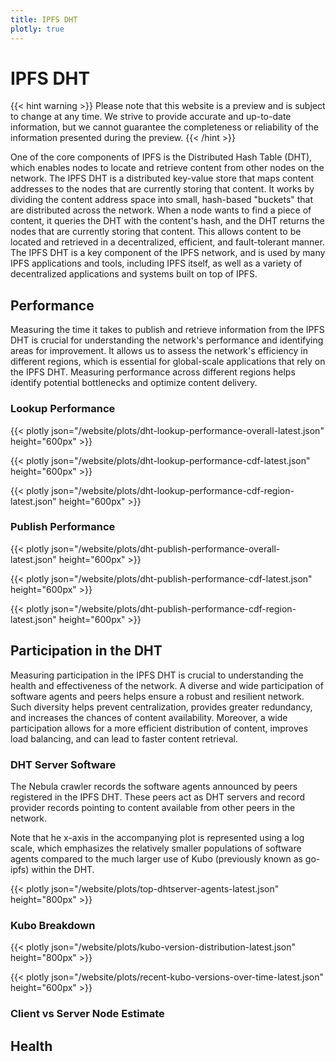 ```yaml
---
title: IPFS DHT
plotly: true
---
```


# IPFS DHT

{{< hint warning >}}
Please note that this website is a preview and is subject to change at any time. 
We strive to provide accurate and up-to-date information, but we cannot guarantee 
the completeness or reliability of the information presented during the preview. 
{{< /hint >}}

One of the core components of IPFS is the Distributed Hash Table (DHT), which enables nodes to locate and retrieve content from other nodes on the network. The IPFS DHT is a distributed key-value store that maps content addresses to the nodes that are currently storing that content. It works by dividing the content address space into small, hash-based "buckets" that are distributed across the network. When a node wants to find a piece of content, it queries the DHT with the content's hash, and the DHT returns the nodes that are currently storing that content. This allows content to be located and retrieved in a decentralized, efficient, and fault-tolerant manner. The IPFS DHT is a key component of the IPFS network, and is used by many IPFS applications and tools, including IPFS itself, as well as a variety of decentralized applications and systems built on top of IPFS.



## Performance

Measuring the time it takes to publish and retrieve information from the IPFS DHT is crucial for understanding the network's performance and identifying areas for improvement. It allows us to assess the network's efficiency in different regions, which is essential for global-scale applications that rely on the IPFS DHT. Measuring performance across different regions helps identify potential bottlenecks and optimize content delivery. 

### Lookup Performance

{{< plotly json="/website/plots/dht-lookup-performance-overall-latest.json" height="600px" >}}

{{< plotly json="/website/plots/dht-lookup-performance-cdf-latest.json" height="600px" >}}

{{< plotly json="/website/plots/dht-lookup-performance-cdf-region-latest.json" height="600px" >}}

### Publish Performance

{{< plotly json="/website/plots/dht-publish-performance-overall-latest.json" height="600px" >}}

{{< plotly json="/website/plots/dht-publish-performance-cdf-latest.json" height="600px" >}}

{{< plotly json="/website/plots/dht-publish-performance-cdf-region-latest.json" height="600px" >}}

## Participation in the DHT

Measuring participation in the IPFS DHT is crucial to understanding the health and effectiveness of the network. A diverse and wide participation of software agents and peers helps ensure a robust and resilient network. Such diversity helps prevent centralization, provides greater redundancy, and increases the chances of content availability. Moreover, a wide participation allows for a more efficient distribution of content, improves load balancing, and can lead to faster content retrieval. 

### DHT Server Software

The Nebula crawler records the software agents announced by peers registered in the IPFS DHT. 
These peers act as DHT servers and record provider records pointing to content available from other peers in the
network.

Note that he x-axis in the accompanying plot is represented using a log scale, which emphasizes the relatively smaller 
populations of software agents compared to the much larger use of Kubo (previously known as go-ipfs) within the DHT. 

{{< plotly json="/website/plots/top-dhtserver-agents-latest.json" height="800px" >}}


### Kubo Breakdown

{{< plotly json="/website/plots/kubo-version-distribution-latest.json" height="800px" >}}

{{< plotly json="/website/plots/recent-kubo-versions-over-time-latest.json" height="600px" >}}



### Client vs Server Node Estimate



## Health
